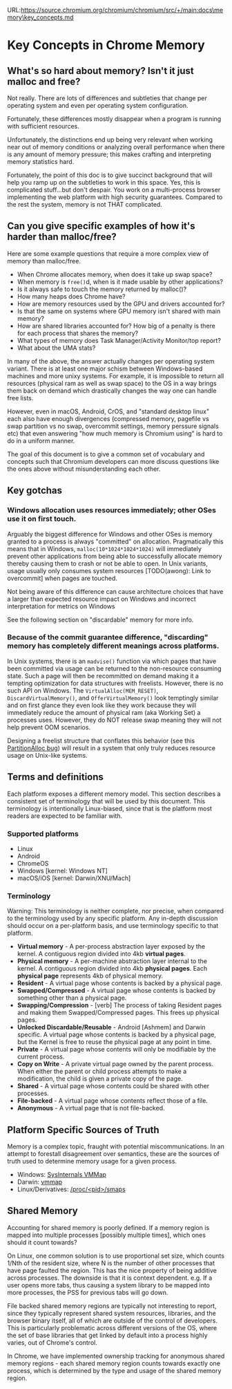 URL:https://source.chromium.org/chromium/chromium/src/+/main:docs\memory\key_concepts.md
# Key Concepts in Chrome Memory

## What's so hard about memory? Isn't it just malloc and free?

Not really. There are lots of differences and subtleties that change per
operating system and even per operating system configuration.

Fortunately, these differences mostly disappear when a program is running
with sufficient resources.

Unfortunately, the distinctions end up being very relevant when
working near out of memory conditions or analyzing overall performance
when there is any amount of memory pressure; this makes crafting and
interpreting memory statistics hard.

Fortunately, the point of this doc is to give succinct background that
will help you ramp up on the subtleties to work in this space. Yes, this
is complicated stuff...but don't despair. You work on a multi-process
browser implementing the web platform with high security guarantees.
Compared to the rest the system, memory is not THAT complicated.

## Can you give specific examples of how it's harder than malloc/free?

Here are some example questions that require a more complex
view of memory than malloc/free.

  * When Chrome allocates memory, when does it take up swap space?
  * When memory is `free()`d, when is it made usable by other applications?
  * Is it always safe to touch the memory returned by malloc()?
  * How many heaps does Chrome have?
  * How are memory resources used by the GPU and drivers accounted for?
  * Is that the same on systems where GPU memory isn't shared with main memory?
  * How are shared libraries accounted for? How big of a penalty is there for
    each process that shares the memory?
  * What types of memory does Task Manager/Activity Monitor/top report?
  * What about the UMA stats?

In many of the above, the answer actually changes per operating system variant.
There is at least one major schism between Windows-based machines and more
unixy systems. For example, it is impossible to return all resources (physical
ram as well as swap space) to the OS in a way brings them back on demand which
drastically changes the way one can handle free lists.

However, even in macOS, Android, CrOS, and "standard desktop linux" each
also have enough divergences (compressed memory, pagefile vs swap partition
vs no swap, overcommit settings, memory perssure signals etc) that even
answering "how much memory is Chromium using" is hard to do in a uniform
manner.

The goal of this document is to give a common set of vocabulary
and concepts such that Chromium developers can more discuss questions like
the ones above without misunderstanding each other.


## Key gotchas

### Windows allocation uses resources immediately; other OSes use it on first touch.

Arguably the biggest difference for Windows and other OSes is memory granted to
a process is always "committed" on allocation. Pragmatically this means that in
Windows, `malloc(10*1024*1024*1024)` will immediately prevent other applications
from being able to successfully allocate memory thereby causing them to crash
or not be able to open. In Unix variants, usage usually only consumes system
resources [TODO(awong): Link to overcommit] when pages are touched.

Not being aware of this difference can cause architecture choices that have a
larger than expected resource impact on Windows and incorrect interpretation for metrics on Windows

See the following section on "discardable" memory for more info.


### Because of the commit guarantee difference, "discarding" memory has completely different meanings across platforms.

In Unix systems, there is an `madvise()` function via which pages that have
been committed via usage can be returned to the non-resource consuming state.
Such a page will then be recommitted on demand making it a tempting optimization
for data structures with freelists. However, there is no such API on Windows.
The `VirtualAlloc(MEM_RESET)`, `DiscardVirtualMemory()`, and
`OfferVirtualMemory()` look temptingly similar and on first glance they even
look like they work because they will immediately reduce the amount of physical
ram (aka Working Set) a processes uses. However, they do NOT release swap
meaning they will not help prevent OOM scenarios.

Designing a freelist structure that conflates this behavior (see this
[PartitionAlloc bug](https://bugs.chromium.org/p/chromium/issues/detail?id=726077))
will result in a system that only truly reduces resource usage on Unix-like
systems.


## Terms and definitions

Each platform exposes a different memory model. This section describes a
consistent set of terminology that will be used by this document. This
terminology is intentionally Linux-biased, since that is the platform most
readers are expected to be familiar with.

### Supported platforms
* Linux
* Android
* ChromeOS
* Windows [kernel: Windows NT]
* macOS/iOS [kernel: Darwin/XNU/Mach]

### Terminology
Warning: This terminology is neither complete, nor precise, when compared to the
terminology used by any specific platform. Any in-depth discussion should occur
on a per-platform basis, and use terminology specific to that platform.

* **Virtual memory** - A per-process abstraction layer exposed by the kernel. A
  contiguous region divided into 4kb **virtual pages**.
* **Physical memory** - A per-machine abstraction layer internal to the kernel.
  A contiguous region divided into 4kb **physical pages**. Each **physical
  page** represents 4kb of physical memory.
* **Resident** - A virtual page whose contents is backed by a physical
  page.
* **Swapped/Compressed** - A virtual page whose contents is backed by
  something other than a physical page.
* **Swapping/Compression** - [verb] The process of taking Resident pages and
  making them Swapped/Compressed pages. This frees up physical pages.
* **Unlocked Discardable/Reusable** - Android [Ashmem] and Darwin specific. A virtual
  page whose contents is backed by a physical page, but the Kernel is free
  to reuse the physical page at any point in time.
* **Private** - A virtual page whose contents will only be modifiable by the
  current process.
* **Copy on Write** - A private virtual page owned by the parent process.
  When either the parent or child process attempts to make a modification, the
  child is given a private copy of the page.
* **Shared** - A virtual page whose contents could be shared with other
  processes.
* **File-backed** - A virtual page whose contents reflect those of a
  file.
* **Anonymous** - A virtual page that is not file-backed.

## Platform Specific Sources of Truth
Memory is a complex topic, fraught with potential miscommunications. In an
attempt to forestall disagreement over semantics, these are the sources of truth
used to determine memory usage for a given process.

* Windows: [SysInternals
  VMMap](https://docs.microsoft.com/en-us/sysinternals/downloads/vmmap)
* Darwin:
  [vmmap](https://developer.apple.com/legacy/library/documentation/Darwin/Reference/ManPages/man1/vmmap.1.html)
* Linux/Derivatives:
  [/proc/<pid\>/smaps](http://man7.org/linux/man-pages/man5/proc.5.html)

## Shared Memory

Accounting for shared memory is poorly defined. If a memory region is mapped
into multiple processes [possibly multiple times], which ones should it count
towards?

On Linux, one common solution is to use proportional set size, which counts
1/Nth of the resident size, where N is the number of other processes that have
page faulted the region. This has the nice property of being additive across
processes. The downside is that it is context dependent. e.g. If a user opens
more tabs, thus causing a system library to be mapped into more processes, the
PSS for previous tabs will go down.

File backed shared memory regions are typically not interesting to report, since
they typically represent shared system resources, libraries, and the browser
binary itself, all of which are outside of the control of developers. This is
particularly problematic across different versions of the OS, where the set of
base libraries that get linked by default into a process highly varies, out of
Chrome's control.

In Chrome, we have implemented ownership tracking for anonymous shared memory
regions - each shared memory region counts towards exactly one process, which is
determined by the type and usage of the shared memory region.
